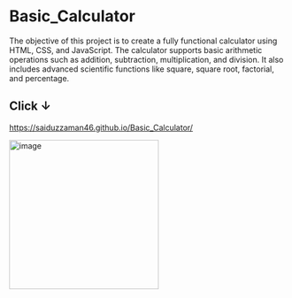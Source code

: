 # Basic_Calculator
The objective of this project is to create a fully functional calculator using HTML, CSS, and JavaScript. The calculator supports basic arithmetic operations such as addition, subtraction, multiplication, and division. It also includes advanced scientific functions like square, square root, factorial, and percentage.

## Click ↓
https://saiduzzaman46.github.io/Basic_Calculator/

<img width="270" alt="image" src="https://github.com/user-attachments/assets/b83a22e6-dfa1-4d29-9e87-b1a7b375d864" />


